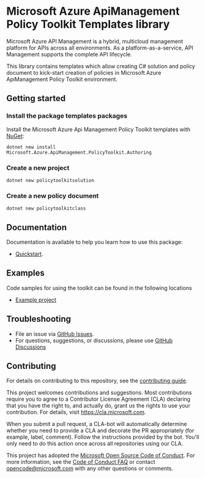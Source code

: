# Microsoft Azure ApiManagement Policy Toolkit Templates library

Microsoft Azure API Management is a hybrid, multicloud management platform for APIs across all environments. As a
platform-as-a-service, API Management supports the complete API lifecycle.

This library contains templates which allow creating C# solution and policy document to kick-start creation of policies
in Microsoft Azure ApiManagement Policy Toolkit environment.

## Getting started

### Install the package templates packages

Install the Microsoft Azure Api Management Policy Toolkit templates with [NuGet](https://www.nuget.org/):

```dotnetcli
dotnet new install Microsoft.Azure.ApiManagement.PolicyToolkit.Authoring
```

### Create a new project

```dotnetcli
dotnet new policytoolkitsolution 
```

### Create a new policy document

```dotnetcli
dotnet new policytoolkitclass
```

## Documentation

Documentation is available to help you learn how to use this package:

- [Quickstart][qs].

## Examples

Code samples for using the toolkit can be found in the following locations

- [Example project][ep]

## Troubleshooting

- File an issue via [GitHub Issues][ghi].
- For questions, suggestions, or discussions, please use [GitHub Discussions][ghd]

## Contributing

For details on contributing to this repository, see the [contributing
guide][cg].

This project welcomes contributions and suggestions. Most contributions
require you to agree to a Contributor License Agreement (CLA) declaring
that you have the right to, and actually do, grant us the rights to use
your contribution. For details, visit <https://cla.microsoft.com>.

When you submit a pull request, a CLA-bot will automatically determine
whether you need to provide a CLA and decorate the PR appropriately
(for example, label, comment). Follow the instructions provided by the
bot. You'll only need to do this action once across all repositories
using our CLA.

This project has adopted the [Microsoft Open Source Code of Conduct][coc]. For
more information, see the [Code of Conduct FAQ][coc_faq] or contact
<opencode@microsoft.com> with any other questions or comments.

<!-- LINKS -->

[nuget]: https://www.nuget.org/

[qs]: https://github.com/Azure/azure-api-management-policy-toolkit/blob/main/docs/QuickStart.md

[ep]: https://github.com/Azure/azure-api-management-policy-toolkit/tree/main/example

[ghi]: https://github.com/Azure/azure-api-management-policy-toolkit/issues

[ghd]: https://github.com/Azure/azure-api-management-policy-toolkit/discussions

[cg]: https://github.com/Azure/azure-api-management-policy-toolkit/blob/main/CONTRIBUTING.md

[coc]: https://opensource.microsoft.com/codeofconduct/

[coc_faq]: https://opensource.microsoft.com/codeofconduct/faq/